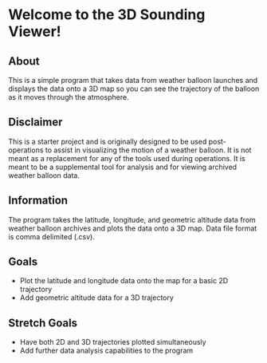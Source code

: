 # Welcome to the 3D Sounding Viewer!

## About
This is a simple program that takes data from weather balloon launches and displays the data onto a 3D map so you can see the trajectory of the balloon as it moves through the atmosphere.

## Disclaimer
This is a starter project and is originally designed to be used post-operations to assist in visualizing the motion of a weather balloon. It is not meant as a replacement for any of the tools used during operations. It is meant to be a supplemental tool for analysis and for viewing archived weather balloon data.

## Information
The program takes the latitude, longitude, and geometric altitude data from weather balloon archives and plots the data onto a 3D map. Data file format is comma delimited (.csv).

## Goals
- Plot the latitude and longitude data onto the map for a basic 2D trajectory
- Add geometric altitude data for a 3D trajectory

## Stretch Goals
- Have both 2D and 3D trajectories plotted simultaneously
- Add further data analysis capabilities to the program